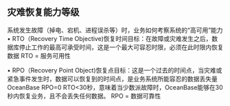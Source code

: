 

## 灾难恢复能力等级
系统发生故障（掉电、宕机、进程误杀等）时，业务如何考察系统的“高可用”能力
• RTO（Recovery Time Objective)恢复时间目标：在故障或灾难发生之后，数据库停止工作的最高可承受时间，这是一个最大可容忍时限，必须在此时限内恢复数据
RTO = 服务可用性

• RPO（Recovery Point Object)恢复点目标：这是一个过去的时间点，当灾难或紧急事件发生时，数据可以恢复到的时间点，是业务系统所能容忍的数据丢失量 
OceanBase RPO=0 RTO<30秒，意味着当少数派故障时，OceanBase能够在30秒内恢复业务，且不会丢失任何数据。
RPO = 数据可靠性


